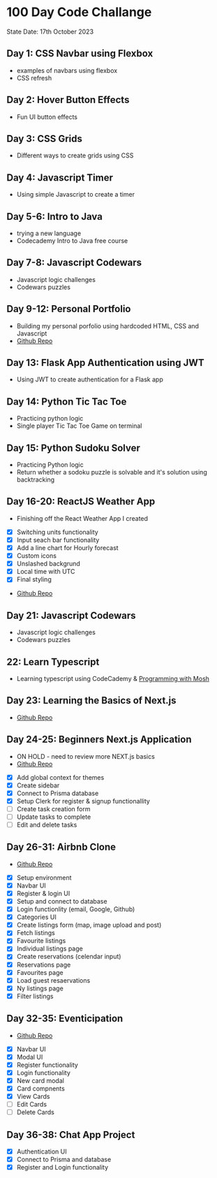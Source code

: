 # 100 Day Code Challange

State Date: 17th October 2023

## Day 1: CSS Navbar using Flexbox
- examples of navbars using flexbox
- CSS refresh

## Day 2: Hover Button Effects
- Fun UI button effects

## Day 3: CSS Grids
- Different ways to create grids using CSS

## Day 4: Javascript Timer
- Using simple Javascript to create a timer

## Day 5-6: Intro to Java
- trying a new language
- Codecademy Intro to Java free course

## Day 7-8: Javascript Codewars
- Javascript logic challenges
- Codewars puzzles

## Day 9-12: Personal Portfolio
- Building my personal porfolio using hardcoded HTML, CSS and Javascript
- [Github Repo](https://github.com/shedp?tab=repositories)

## Day 13: Flask App Authentication using JWT
- Using JWT to create authentication for a Flask app

## Day 14: Python Tic Tac Toe
- Practicing python logic
- Single player Tic Tac Toe Game on terminal

## Day 15: Python Sudoku Solver
- Practicing Python logic
- Return whether a sodoku puzzle is solvable and it's solution using backtracking

## Day 16-20: ReactJS Weather App
- Finishing off the React Weather App I created
- [x] Switching units functionality
- [x] Input seach bar functionality
- [X] Add a line chart for Hourly forecast
- [X] Custom icons
- [X] Unslashed backgrund
- [X] Local time with UTC
- [X] Final styling
- [Github Repo](https://github.com/shedp/rain_check)

## Day 21: Javascript Codewars
- Javascript logic challenges
- Codewars puzzles

## 22: Learn Typescript
- Learning typescript using CodeCademy & [Programming with Mosh](https://www.youtube.com/watch?v=d56mG7DezGs&t=803s)

## Day 23: Learning the Basics of Next.js
- [Github Repo](https://github.com/shedp/nextJS_intro)

## Day 24-25: Beginners Next.js Application
- ON HOLD - need to review more NEXT.js basics
- [Github Repo](https://github.com/shedp/NextToDo)
- [x] Add global context for themes
- [x] Create sidebar
- [x] Connect to Prisma database
- [x] Setup Clerk for register & signup functionallity
- [ ] Create task creation form
- [ ] Update tasks to complete
- [ ] Edit and delete tasks

## Day 26-31: Airbnb Clone
- [Github Repo](https://github.com/shedp/AirbnbClone)
- [x] Setup environment
- [x] Navbar UI
- [x] Register & login UI
- [x] Setup and connect to database
- [x] Login functionlity (email, Google, Github)
- [x] Categories UI
- [x] Create listings form (map, image upload and post)
- [x] Fetch listings
- [x] Favourite listings
- [X] Individual listings page
- [X] Create reservations (celendar input)
- [X] Reservations page
- [X] Favourites page
- [X] Load guest resaervations
- [X] Ny listings page
- [X] Filter listings

## Day 32-35: Eventicipation
- [Github Repo](https://github.com/shedp/eventicipation)
- [X] Navbar UI
- [X] Modal UI
- [X] Register functionality
- [X] Login functionality
- [X] New card modal
- [x] Card compnents
- [x] View Cards
- [ ] Edit Cards
- [ ] Delete Cards

## Day 36-38: Chat App Project
- [X] Authentication UI
- [X] Connect to Prisma and database
- [X] Register and Login functionality
